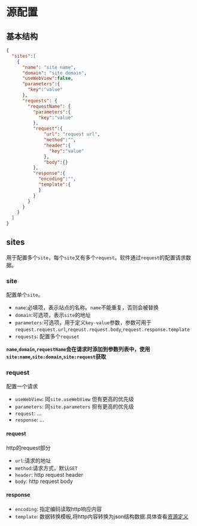 # 源配置

## 基本结构

~~~json
{
  "sites":[
    {
      "name": "site name",
      "domain": "site domain",
      "useWebView":false,
      "parameters":{
        "key":"value"
      },
      "requests": {
        "requestName": {
          "parameters":{
            "key":"value"
          },
          "request":{
              "url": "request url",
              "method":"",
              "header":{
                "key":"value"
              },
              "body":{}
          },
          "response":{
            "encoding":"",
            "template":{
            }
          }
        }
      }
    }
  ]
}
~~~

## sites

用于配置多个`site`，每个`site`又有多个`request`。软件通过`request`的配置请求数据。

### site

配置单个`site`。

- `name`:必填项，表示站点的名称。`name`不能重复，否则会被替换
- `domain`:可选项，表示`site`的地址
- `parameters`:可选项，用于定义`key-value`参数，参数可用于`request.request.url`,`reqeust.request.body`,`request.response.template`
- `requests`: 配置多个`requset`

**`name`,`domain`,`requestName`会在请求时添加到参数列表中，使用`site:name`,`site:domain`,`site:request`获取**

### request

配置一个请求

- `useWebView`: 同`site.useWebView` 但有更高的优先级
- `parameters`: 同`site.parameters` 担有更高的优先级
- `request`: ...
- `response`: ...

#### request

http的request部分

- `url`:请求的地址
- `method`:请求方式，默认`GET`
- `header`: http request header
- `body`: http request body

#### response

- `encoding`: 指定编码读取http响应内容
- `template`: 数据转换模板,将http内容转换为json结构数据.具体查看[资源定义](资源定义.md)
